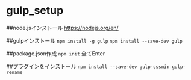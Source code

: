 # gulp_setup

##node.jsインストール
https://nodejs.org/en/

##gulpインストール
`npm install -g gulp`
`npm install --save-dev gulp`

##package.json作成
`npm init`
全てEnter

##プラグインをインストール
`npm install --save-dev gulp-cssmin gulp-rename`
